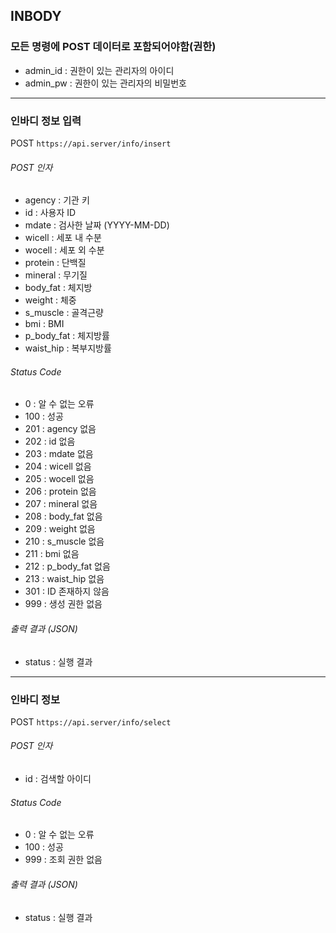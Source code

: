 ## INBODY

### 모든 명령에 POST 데이터로 포함되어야함(권한)
* admin_id : 권한이 있는 관리자의 아이디
* admin_pw : 권한이 있는 관리자의 비밀번호

------

### 인바디 정보 입력
POST ` https://api.server/info/insert `

###### POST 인자
* agency : 기관 키
* id : 사용자 ID
* mdate : 검사한 날짜 (YYYY-MM-DD)
* wicell : 세포 내 수분
* wocell : 세포 외 수분
* protein : 단백질
* mineral : 무기질
* body_fat : 체지방
* weight : 체중
* s_muscle : 골격근량
* bmi : BMI
* p_body_fat : 체지방률
* waist_hip : 복부지방률

###### Status Code
* 0 : 알 수 없는 오류
* 100 : 성공
* 201 : agency 없음
* 202 : id 없음
* 203 : mdate 없음
* 204 : wicell 없음
* 205 : wocell 없음
* 206 : protein 없음
* 207 : mineral 없음
* 208 : body_fat 없음
* 209 : weight 없음
* 210 : s_muscle 없음
* 211 : bmi 없음
* 212 : p_body_fat 없음
* 213 : waist_hip 없음
* 301 : ID 존재하지 않음
* 999 : 생성 권한 없음

###### 출력 결과 (JSON)
* status : 실행 결과

------

### 인바디 정보 
POST ` https://api.server/info/select `

###### POST 인자
* id : 검색할 아이디

###### Status Code
* 0 : 알 수 없는 오류
* 100 : 성공
* 999 : 조회 권한 없음

###### 출력 결과 (JSON)
* status : 실행 결과
